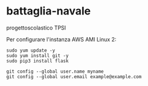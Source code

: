 # battaglia-navale
progettoscolastico TPSI

Per configurare l'instanza AWS AMI Linux 2:
```
sudo yum update -y
sudo yum install git -y
sudo pip3 install flask

git config --global user.name myname
git config --global user.email example@example.com
```
